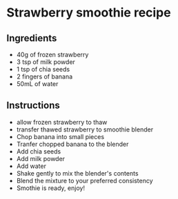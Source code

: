 # Strawberry smoothie recipe


## Ingredients

- 40g of frozen strawberry
- 3 tsp of milk powder
- 1 tsp of chia seeds
- 2 fingers of banana
- 50mL of water


## Instructions

- allow frozen strawberry to thaw
- transfer thawed strawberry to smoothie blender
- Chop banana into small pieces
- Tranfer chopped banana to the blender
- Add chia seeds
- Add milk powder
- Add water
- Shake gently to mix the blender's contents
- Blend the mixture to your preferred consistency
- Smothie is ready, enjoy!